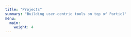 ```yaml
---
title: "Projects"
summary: "Building user-centric tools on top of Particl"
menu:
  main:
    weight: 4
---
```

